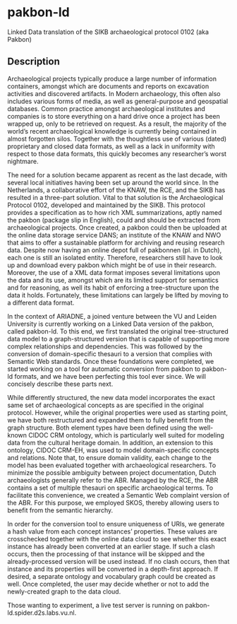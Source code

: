 # pakbon-ld
Linked Data translation of the SIKB archaeological protocol 0102 (aka Pakbon)

## Description
Archaeological projects typically produce a large number of information containers, amongst which are documents and reports on excavation activities and discovered artifacts. In Modern archaeology, this often also includes various forms of media, as well as general-purpose and geospatial databases. Common practice amongst archaeological institutes and companies is to store everything on a hard drive once a project has been wrapped up, only to be retrieved on request. As a result, the majority of the world’s recent archaeological knowledge is currently being contained in almost forgotten silos. Together with the thoughtless use of various (dated) proprietary and closed data formats, as well as a lack in uniformity with respect to those data formats, this quickly becomes any researcher’s worst nightmare.

The need for a solution became apparent as recent as the last decade, with several local initiatives having been set up around the world since. In the Netherlands, a collaborative effort of the KNAW, the RCE, and the SIKB has resulted in a three-part solution. Vital to that solution is the Archaeological Protocol 0102, developed and maintained by the SIKB. This protocol provides a specification as to how rich XML summarizations, aptly named the pakbon (package slip in English), could and should be extracted from archaeological projects. Once created, a pakbon could then be uploaded at the online data storage service DANS; an institute of the KNAW and NWO that aims to offer a sustainable platform for archiving and reusing research data.
Despite now having an online depot full of pakbonnen (pl. in Dutch), each one is still an isolated entity. Therefore, researchers still have to look up and download every pakbon which might be of use in their research. Moreover, the use of a XML data format imposes several limitations upon the data and its use, amongst which are its limited support for semantics and for reasoning, as well its habit of enforcing a tree-structure upon the data it holds. Fortunately, these limitations can largely be lifted by moving to a different data format.

In the context of ARIADNE, a joined venture between the VU and Leiden University is currently working on a Linked Data version of the pakbon, called pakbon-ld. To this end, we first translated the original tree-structured data model to a graph-structured version that is capable of supporting more complex relationships and dependencies. This was followed by the conversion of domain-specific thesauri to a version that complies with Semantic Web standards. Once these foundations were completed, we started working on a tool for automatic conversion from pakbon to pakbon-ld formats, and we have been perfecting this tool ever since. We will concisely describe these parts next.

While differently structured, the new data model incorporates the exact same set of archaeological concepts as are specified in the original protocol. However, while the original properties were used as starting point, we have both restructured and expanded them to fully benefit from the graph structure. Both element types have been defined using the well-known CIDOC CRM ontology, which is particularly well suited for modeling data from the cultural heritage domain. In addition, an extension to this ontology, CIDOC CRM-EH, was used to model domain-specific concepts and relations. Note that, to ensure domain validity, each change to the model has been evaluated together with archaeological researchers.
To minimize the possible ambiguity between project documentation, Dutch archaeologists generally refer to the ABR. Managed by the RCE, the ABR contains a set of multiple thesauri on specific archaeological terms. To facilitate this convenience, we created a Semantic Web complaint version of the ABR. For this purpose, we employed SKOS, thereby allowing users to benefit from the semantic hierarchy.

In order for the conversion tool to ensure uniqueness of URIs, we generate a hash value from each concept instances’ properties. These values are crosschecked together with the online data cloud to see whether this exact instance has already been converted at an earlier stage. If such a clash occurs, then the processing of that instance will be skipped and the already-processed version will be used instead. If no clash occurs, then that instance and its properties will be converted in a depth-first approach. If desired, a separate ontology and vocabulary graph could be created as well. Once completed, the user may decide whether or not to add the newly-created graph to the data cloud.

Those wanting to experiment, a live test server is running on pakbon-ld.spider.d2s.labs.vu.nl.
